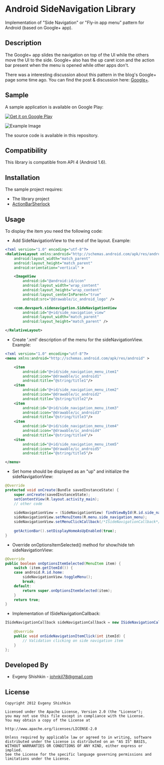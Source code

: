Android SideNavigation Library
==============================

Implementation of "Side Navigation" or "Fly-in app menu" pattern for Android (based on Google+ app).


Description
-----------

The Google+ app slides the navigation on top of the UI while the others move the UI to the side. 
Google+ also has the up caret icon and the action bar present when the menu is opened while other apps don't.

There was a interesting discussion about this pattern in the blog's Google+ page some time ago. 
You can find the post & discussion here: [Google+](https://plus.google.com/115177579026138386092/posts/AvXiTF7LqDK).

Sample
------

A sample application is available on Google Play:

<a href="http://play.google.com/store/apps/details?id=com.devspark.sidenavigation.sample">
  <img alt="Get it on Google Play"
       src="http://www.android.com/images/brand/get_it_on_play_logo_small.png" />
</a>

![Example Image][1]

The source code is available in this repository.

Compatibility
-------------

This library is compatible from API 4 (Android 1.6).

Installation
------------

The sample project requires:

* The library project
* [ActionBarSherlock](https://github.com/JakeWharton/ActionBarSherlock)

Usage
-----

To display the item you need the following code:

* Add SideNavigationView to the end of the layout. Example:

``` xml
<?xml version="1.0" encoding="utf-8"?>
<RelativeLayout xmlns:android="http://schemas.android.com/apk/res/android"
    android:layout_width="match_parent"
    android:layout_height="match_parent"
    android:orientation="vertical" >

    <ImageView
        android:id="@android:id/icon"
        android:layout_width="wrap_content"
        android:layout_height="wrap_content"
        android:layout_centerInParent="true"
        android:src="@drawable/ic_android_logo" />

    <com.devspark.sidenavigation.SideNavigationView
        android:id="@+id/side_navigation_view"
        android:layout_width="match_parent"
        android:layout_height="match_parent" />

</RelativeLayout>
```

* Create '.xml' description of the menu for the sideNavigationView. Example:

``` xml
<?xml version="1.0" encoding="utf-8"?>
<menu xmlns:android="http://schemas.android.com/apk/res/android" >

    <item
        android:id="@+id/side_navigation_menu_item1"
        android:icon="@drawable/ic_android1"
        android:title="@string/title1"/>
    <item
        android:id="@+id/side_navigation_menu_item2"
        android:icon="@drawable/ic_android2"
        android:title="@string/title2"/>
    <item
        android:id="@+id/side_navigation_menu_item3"
        android:icon="@drawable/ic_android3"
        android:title="@string/title3"/>
    <item
        android:id="@+id/side_navigation_menu_item4"
        android:icon="@drawable/ic_android4"
        android:title="@string/title4"/>
    <item
        android:id="@+id/side_navigation_menu_item5"
        android:icon="@drawable/ic_android5"
        android:title="@string/title5"/>

</menu>
```

* Set home should be displayed as an "up" and initialize the sideNavigationView:

``` java
@Override
protected void onCreate(Bundle savedInstanceState) {
    super.onCreate(savedInstanceState);
	setContentView(R.layout.activity_main);
    // other code
    
    sideNavigationView = (SideNavigationView) findViewById(R.id.side_navigation_view);
    sideNavigationView.setMenuItems(R.menu.side_navigation_menu);
	sideNavigationView.setMenuClickCallback(/*ISideNavigationCallback*/);
        
    getActionBar().setDisplayHomeAsUpEnabled(true);
}
```

* Override onOptionsItemSelected() method for show/hide teh sideNavigationView:

``` java
@Override
public boolean onOptionsItemSelected(MenuItem item) {
	switch (item.getItemId()) {
	case android.R.id.home:
		sideNavigationView.toggleMenu();
		break;
	default:
		return super.onOptionsItemSelected(item);
	}
	return true;
}
```

* Implementation of ISideNavigationCallback:

``` java
ISideNavigationCallback sideNavigationCallback = new ISideNavigationCallback() {
    	
	@Override
	public void onSideNavigationItemClick(int itemId) {
		// Validation clicking on side navigation item
	}
};
```

Developed By
------------
* Evgeny Shishkin - <johnkil78@gmail.com>

License
-------

    Copyright 2012 Evgeny Shishkin
    
    Licensed under the Apache License, Version 2.0 (the "License");
    you may not use this file except in compliance with the License.
    You may obtain a copy of the License at
    
    http://www.apache.org/licenses/LICENSE-2.0
    
    Unless required by applicable law or agreed to in writing, software
    distributed under the License is distributed on an "AS IS" BASIS,
    WITHOUT WARRANTIES OR CONDITIONS OF ANY KIND, either express or implied.
    See the License for the specific language governing permissions and
    limitations under the License.

[1]: http://i49.tinypic.com/2gtukic.png